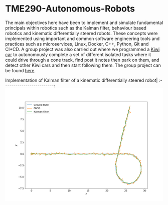 # TME290-Autonomous-Robots
The main objectives here have been to implement and simulate fundamental principals within robotics such as the Kalman filter, behaviour based robotics and kinematic differentially steered robots. These concepts were implemented using important and common software engineering tools and practices such as microservices, Linux, Docker, C++, Python, Git and CI+CD. A group project was also carried out where we programmed a [Kiwi car](https://github.com/chalmers-revere/opendlv-tutorial-kiwi) to autonomously complete a set of different isolated tasks where it could drive through a cone track, find post it notes then park on them, and detect other Kiwi cars and then start following them. The group project can be found [here](https://git.chalmers.se/courses/tme290/2023/group4).

Implementation of Kalman filter of a kinematic differentially steered robot|
:-------------------------:
![](https://github.com/erik-norlin/TME290-Autonomous-Robots/blob/main/assignment3/Assignment3_Erik_Norlin/python_kinematic/plot/plots/path_taken.png?raw=true)
